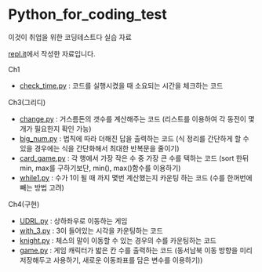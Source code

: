 # Python_for_coding_test
이것이 취업을 위한 코딩테스트다 실습 자료    

[repl.it](https://repl.it/~)에서 작성한 자료입니다.   

Ch1
- [check_time.py](https://github.com/J-TKim/Python_for_coding_test/blob/main/Ch1/check_time.py) : 코드를 실행시켰을 때 소요되는 시간을 체크하는 코드

Ch3(그리디)
- [change.py](https://github.com/J-TKim/Python_for_coding_test/blob/main/Ch2/change.py) : 거스름돈의 갯수를 계산해주는 코드 (리스트를 이용하여 각 동전이 몇 개가 필요한지 확인 가능)
- [big_num.py](https://github.com/J-TKim/Python_for_coding_test/blob/main/Ch2/big_num.py) : 법칙에 따라 더해진 답을 출력하는 코드 (식 정리를 간단하게 할 수 있을 경우에는 식을 간단화해서 최대한 반복문을 줄이기)
- [card_game.py](https://github.com/J-TKim/Python_for_coding_test/blob/main/Ch2/card_game.py) : 각 행에서 가장 작은 수 중 가장 큰 수를 택하는 코드 (sort 한뒤 min, max를 구하기보단, min(), max()함수를 이용하기)
- [while1.py](https://github.com/J-TKim/Python_for_coding_test/blob/main/Ch2/while1.py) : 수가 1이 될 때 까지 몇번 계산했는지 카운팅 하는 코드 (수를 한꺼번에 빼는 방법 고려)

Ch4(구현)
- [UDRL.py](https://github.com/J-TKim/Python_for_coding_test/blob/main/Ch4/UDRL.py) : 상하좌우로 이동하는 게임
- [with_3.py](https://github.com/J-TKim/Python_for_coding_test/blob/main/Ch4/with_3.py) : 3이 들어있는 시각을 카운팅하는 코드
- [knight.py](https://github.com/J-TKim/Python_for_coding_test/blob/main/Ch4/knight.py) : 체스의 말이 이동할 수 있는 경우의 수를 카운팅하는 코드
- [game.py](https://github.com/J-TKim/Python_for_coding_test/blob/main/Ch4/game.py) : 게임 캐릭터가 밟은 칸 수를 출력하는 코드 (동서남북 이동 방향을 미리 저장해두고 사용하기, 새로운 이동좌표를 담은 변수를 이용하기))
